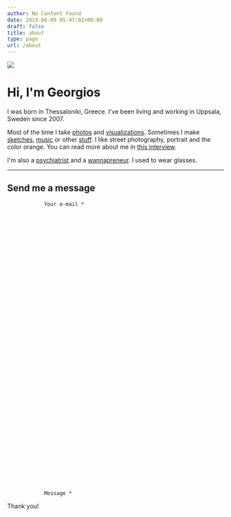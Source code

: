 ```yaml
---
author: No Content Found
date: 2019-06-09 05:47:02+00:00
draft: false
title: about
type: page
url: /about
---
```


![](https://images.squarespace-cdn.com/content/v1/4f3f61bae4b063b909445965/1508692560481-RDVWUN3FOAWYS84ZDBCQ/ke17ZwdGBToddI8pDm48kJUlZr2Ql5GtSKWrQpjur5t7gQa3H78H3Y0txjaiv_0fDoOvxcdMmMKkDsyUqMSsMWxHk725yiiHCCLfrh8O1z5QPOohDIaIeljMHgDF5CVlOqpeNLcJ80NK65_fV7S1UfNdxJhjhuaNor070w_QAc94zjGLGXCa1tSmDVMXf8RUVhMJRmnnhuU1v2M8fLFyJw/22179918_10211502948024249_7906213241610123165_o.jpg?format=original)

  



# Hi, I'm Georgios

I was born in Thessaloniki, Greece. I've been living and working in Uppsala, Sweden since 2007.

Most of the time I take [photos](/blog) and [visualizations](/dataviz). Sometimes I make [sketches](/sketches), [music](/music) or other [stuff](http://www.georgioskaramanis.com/stuff). I like street photography, portrait and the color orange. You can read more about me in [this interview](http://blog.eyeem.com/?p=12443).

I'm also a [psychiatrist](http://www.akademiska.se) and a [wannapreneur](http://oddquirk.com). I used to wear glasses.

* * *

## Send me a message








  
  


    
      
        



        

            

            

            

            

            
              


                Your e-mail *
                
                
              


            

            

            

            

            

            

            

            

            

            

            

            

            

            

            

        

            

            

            

            
              


                Message *
                
                
              


            

            

            

            

            

            

            

            

            

            

            

            

            

            

            

            

        

        



      

      

      
      


        
      


      

      

      

Thank you!



      


    

  




